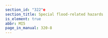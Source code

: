 ```yaml
---
section_id: "322"e
section_title: Special flood-related hazards
is_element: true
abbr: MI5
page_in_manual: 320-8
---
```


